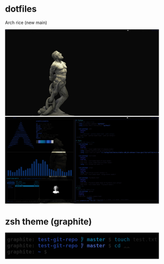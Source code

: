 # dotfiles
Arch rice (new main)

<img src="pics/screens/2020-04-11-185628_1920x1080_scrot.png">
<img src="pics/screens/2020-04-12-084740_1920x1080_scrot.png">

# zsh theme (graphite)
<img src="pics/screens/2020-04-11_22-18.png">
